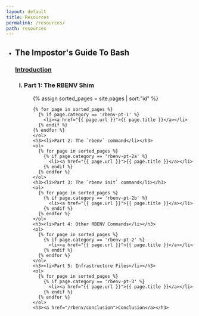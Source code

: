 ```yaml
---
layout: default
title: Resources
permalink: /resources/
path: resources
---
```



<ul class="resources-titles">
  <li><h2>The Impostor's Guide To Bash</h2></li>
  <h3><a href="/rbenv/introduction">Introduction</a></h3>
  <ol type="I">
    <h3><li>Part 1: The RBENV Shim</li></h3>
    <ol>
    {% assign sorted_pages = site.pages | sort:"id" %}

    {% for page in sorted_pages %}
      {% if page.category == 'rbenv-pt-1' %}
        <li><a href="{{ page.url }}">{{ page.title }}</a></li>
      {% endif %}
    {% endfor %}
    </ol>
    <h3><li>Part 2: The `rbenv` command</li></h3>
    <ol>
      {% for page in sorted_pages %}
        {% if page.category == 'rbenv-pt-2a' %}
          <li><a href="{{ page.url }}">{{ page.title }}</a></li>
        {% endif %}
      {% endfor %}
    </ol>
    <h3><li>Part 3: The `rbenv init` command</li></h3>
    <ol>
      {% for page in sorted_pages %}
        {% if page.category == 'rbenv-pt-2b' %}
          <li><a href="{{ page.url }}">{{ page.title }}</a></li>
        {% endif %}
      {% endfor %}
    </ol>
    <h3><li>Part 4: Other RBENV Commands</li></h3>
    <ol>
      {% for page in sorted_pages %}
        {% if page.category == 'rbenv-pt-2' %}
          <li><a href="{{ page.url }}">{{ page.title }}</a></li>
        {% endif %}
      {% endfor %}
    </ol>
    <h3><li>Part 5: Infrastructure Files</li></h3>
    <ol>
      {% for page in sorted_pages %}
        {% if page.category == 'rbenv-pt-3' %}
          <li><a href="{{ page.url }}">{{ page.title }}</a></li>
        {% endif %}
      {% endfor %}
    </ol>
    <h3><a href="/rbenv/conclusion">Conclusion</a></h3>

  </ol>
</ul>

